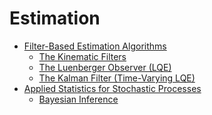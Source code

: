 # Estimation

- [Filter-Based Estimation Algorithms](./Filter-Based_Estimation_Algorithms/Filter-Based_Estimation_Algorithms.md)
  - [The Kinematic Filters](./Filter-Based_Estimation_Algorithms/The_Kinematic_Filters.md)
  - [The Luenberger Observer (LQE)](./Filter-Based_Estimation_Algorithms/The_Luenberger_Observer_(LQE).md)
  - [The Kalman Filter (Time-Varying LQE)](./Filter-Based_Estimation_Algorithms/The_Kalman_Filter_(Time-Varying_LQE).md)
- [Applied Statistics for Stochastic Processes](./Applied_Statistics_for_Stochastic_Processes/Applied_Statistics_for_Stochastic_Processes.md)
  - [Bayesian Inference](./Applied_Statistics_for_Stochastic_Processes/Bayesian_Inference.md)
